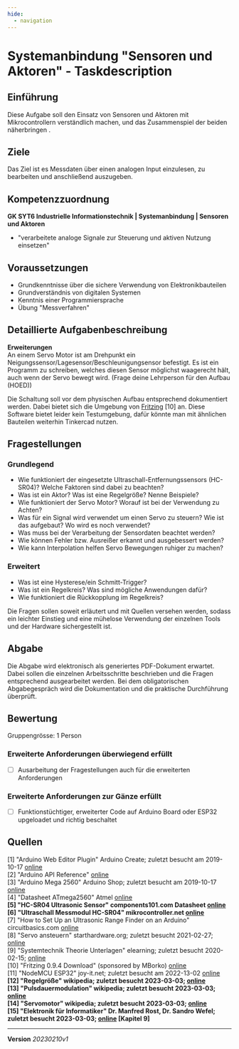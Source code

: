 ```yaml
---
hide:
  - navigation
---
```


# Systemanbindung "Sensoren und Aktoren" - Taskdescription

## Einführung
Diese Aufgabe soll den Einsatz von Sensoren und Aktoren mit Mikrocontrollern verständlich machen, und das Zusammenspiel der beiden näherbringen .

## Ziele
Das Ziel ist es Messdaten über einen analogen Input einzulesen, zu bearbeiten und anschließend auszugeben.

## Kompetenzzuordnung
**GK SYT6 Industrielle Informationstechnik | Systemanbindung | Sensoren und Aktoren**  

* "verarbeitete analoge Signale zur Steuerung und aktiven Nutzung einsetzen"

## Voraussetzungen
* Grundkenntnisse über die sichere Verwendung von Elektronikbauteilen
* Grundverständnis von digitalen Systemen
* Kenntnis einer Programmiersprache
* Übung "Messverfahren"

## Detaillierte Aufgabenbeschreibung
**Erweiterungen**  
An einem Servo Motor ist am Drehpunkt ein Neigungssensor/Lagesensor/Beschleunigungsensor befestigt. Es ist ein Programm zu schreiben, welches diesen Sensor möglichst waagerecht hält, auch wenn der Servo bewegt wird. (Frage deine Lehrperson für den Aufbau (HOED))

Die Schaltung soll vor dem physischen Aufbau entsprechend dokumentiert werden. Dabei bietet sich die Umgebung von [Fritzing](https://fritzing.org/home/) [10] an. Diese Software bietet leider kein Testumgebung, dafür könnte man mit ähnlichen Bauteilen weiterhin Tinkercad nutzen.

## Fragestellungen

### Grundlegend

* Wie funktioniert der eingesetzte Ultraschall-Entfernungssensors (HC-SR04)? Welche Faktoren sind dabei zu beachten?
* Was ist ein Aktor? Was ist eine Regelgröße? Nenne Beispiele?
* Wie funktioniert der Servo Motor? Worauf ist bei der Verwendung zu Achten?
* Was für ein Signal wird verwendet um einen Servo zu steuern? Wie ist das aufgebaut? Wo wird es noch verwendet?
* Was muss bei der Verarbeitung der Sensordaten beachtet werden?
* Wie können Fehler bzw. Ausreißer erkannt und ausgebessert werden?
* Wie kann Interpolation helfen Servo Bewegungen ruhiger zu machen?

### Erweitert

* Was ist eine Hysterese/ein Schmitt-Trigger?
* Was ist ein Regelkreis? Was sind mögliche Anwendungen dafür?
* Wie funktioniert die Rückkopplung im Regelkreis?

Die Fragen sollen soweit erläutert und mit Quellen versehen werden, sodass ein leichter Einstieg und eine mühelose Verwendung der einzelnen Tools und der Hardware sichergestellt ist.

## Abgabe
Die Abgabe wird elektronisch als generiertes PDF-Dokument erwartet. Dabei sollen die einzelnen Arbeitsschritte beschrieben und die Fragen entsprechend ausgearbeitet werden. Bei dem obligatorischen Abgabegespräch wird die Dokumentation und die praktische Durchführung überprüft.

## Bewertung
Gruppengrösse: 1 Person
### Erweiterte Anforderungen **überwiegend erfüllt**
- [ ] Ausarbeitung der Fragestellungen auch für die erweiterten Anforderungen

### Erweiterte Anforderungen **zur Gänze erfüllt**
- [ ] Funktionstüchtiger, erweiterter Code auf Arduino Board oder ESP32 upgeloadet und richtig beschaltet

## Quellen
[1] "Arduino Web Editor Plugin" Arduino Create; zuletzt besucht am 2019-10-17 [online](https://create.arduino.cc/getting-started/plugin)  
[2] "Arduino API Reference" [online](https://www.arduino.cc/reference/en/language/functions/analog-io/analogread/)  
[3] "Arduino Mega 2560" Arduino Shop; zuletzt besucht am 2019-10-17 [online](https://store.arduino.cc/arduino-mega-2560-rev3)  
[4] "Datasheet ATmega2560" Atmel [online](http://ww1.microchip.com/downloads/en/DeviceDoc/Atmel-2549-8-bit-AVR-Microcontroller-ATmega640-1280-1281-2560-2561_datasheet.pdf)  
**[5] "HC-SR04 Ultrasonic Sensor" components101.com Datasheet [online](https://components101.com/ultrasonic-sensor-working-pinout-datasheet)**   
**[6] "Ultraschall Messmodul HC-SR04" mikrocontroller.net [online](https://www.mikrocontroller.net/attachment/218122/HC-SR04_ultraschallmodul_beschreibung_3.pdf)**   
[7] "How to Set Up an Ultrasonic Range Finder on an Arduino" circuitbasics.com [online](http://www.circuitbasics.com/how-to-set-up-an-ultrasonic-range-finder-on-an-arduino)  
[8] "Servo ansteuern" starthardware.org; zuletzt besucht 2021-02-27; [online](https://starthardware.org/servo/)  
[9] "Systemtechnik Theorie Unterlagen" elearning; zuletzt besucht 2020-02-15; [online](https://elearning.tgm.ac.at/course/view.php?id=1939)  
[10] "Fritzing 0.9.4 Download" (sponsored by MBorko) [online](https://fritzing.org/download/0.9.4/windows-64bit/fritzing.0.9.4.64.pc_and_dll.zip)     
[11] "NodeMCU ESP32" joy-it.net; zuletzt besucht am 2022-13-02 [online](https://joy-it.net/de/products/SBC-NodeMCU-ESP32)   
**[12] "Regelgröße" wikipedia; zuletzt besucht 2023-03-03; [online](https://de.wikipedia.org/wiki/Regelgr%C3%B6%C3%9Fe)**  
**[13] "Pulsdauermodulation" wikipedia; zuletzt besucht 2023-03-03; [online](https://de.wikipedia.org/wiki/Pulsdauermodulation)**  
**[14] "Servomotor" wikipedia; zuletzt besucht 2023-03-03; [online](https://de.wikipedia.org/wiki/Servomotor)**  
**[15] "Elektronik für Informatiker" Dr. Manfred Rost, Dr. Sandro Wefel; zuletzt besucht 2023-03-03; [online](https://elearning.tgm.ac.at/pluginfile.php/73626/mod_resource/content/0/ElektronikFuerInformatiker_2013.pdf) [Kapitel 9]**  


---
**Version** *20230210v1*
